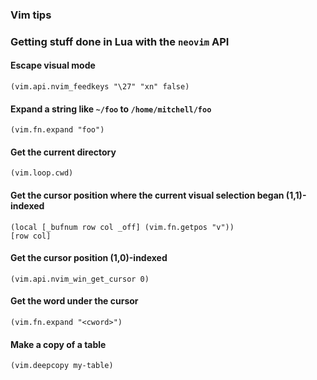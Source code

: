 ### Vim tips

### Getting stuff done in Lua with the `neovim` API

#### Escape visual mode

```fennel
(vim.api.nvim_feedkeys "\27" "xn" false)
```

#### Expand a string like `~/foo` to `/home/mitchell/foo`

```fennel
(vim.fn.expand "foo")
```

#### Get the current directory

```fennel
(vim.loop.cwd)
```

#### Get the cursor position where the current visual selection began (1,1)-indexed

```fennel
(local [_bufnum row col _off] (vim.fn.getpos "v"))
[row col]
```

#### Get the cursor position (1,0)-indexed

```fennel
(vim.api.nvim_win_get_cursor 0)
```

#### Get the word under the cursor

```fennel
(vim.fn.expand "<cword>")
```

#### Make a copy of a table

```fennel
(vim.deepcopy my-table)
```
